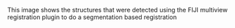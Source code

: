 ---
---
This image shows the structures that were detected using the FIJI
multiview registration plugin to do a segmentation based registration
